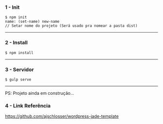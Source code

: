 ### 1 - Init
```
$ npm init
name: (set-name) new-name
// Setar nome do projeto (Será usado pra nomear a pasta dist)
```
___
### 2 - Install
```
$ npm install
```
___

### 3 - Servidor
```
$ gulp serve
```
___
PS: Projeto ainda em construção...

### 4 - Link Referência

https://github.com/ajschlosser/wordpress-jade-template
